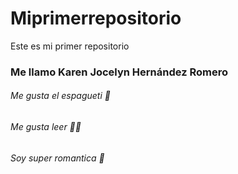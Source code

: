 # Miprimerrepositorio
Este es mi primer repositorio

### Me llamo Karen Jocelyn Hernández Romero 

###### Me gusta el espagueti 🍝
###### Me gusta leer 🧚‍♀️
###### Soy super romantica 💞
